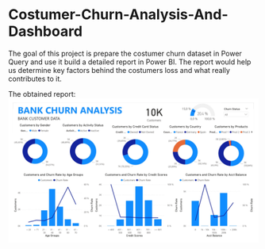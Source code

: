 # Costumer-Churn-Analysis-And-Dashboard
The goal of this project is prepare the costumer churn dataset in Power Query and use it build a detailed report in Power BI.
The report would help us determine key factors behind the costumers loss and what really contributes to it.

The obtained report:
![Power BI Report](https://github.com/MessaoudiOussama/Bank-Costumer-Churn-Analysis-And-Dashboard/blob/main/Bank%20Churn%20Analysis_page-0001.jpg)
